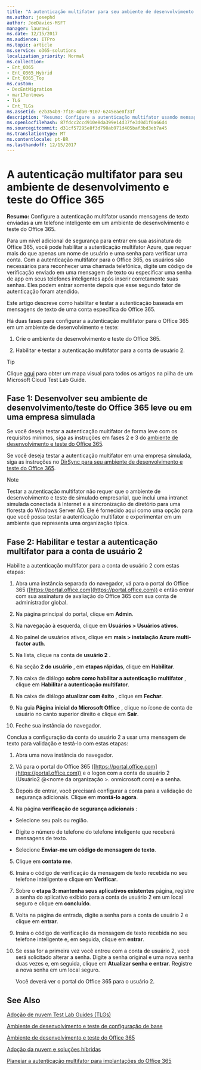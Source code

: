 ```yaml
---
title: "A autenticação multifator para seu ambiente de desenvolvimento e teste do Office 365"
ms.author: josephd
author: JoeDavies-MSFT
manager: laurawi
ms.date: 12/15/2017
ms.audience: ITPro
ms.topic: article
ms.service: o365-solutions
localization_priority: Normal
ms.collection:
- Ent_O365
- Ent_O365_Hybrid
- Ent_O365_Top
ms.custom:
- DecEntMigration
- mar17entnews
- TLG
- Ent_TLGs
ms.assetid: e2b354b9-7f18-4da0-9107-6245eae0f33f
description: "Resumo: Configure a autenticação multifator usando mensagens de texto enviadas a um telefone inteligente em um ambiente de desenvolvimento e teste do Office 365."
ms.openlocfilehash: 87fdcc2ccd910e8da399e14d37fe3d0d1f0a66d4
ms.sourcegitcommit: d31cf57295e8f3d798ab971d405baf3bd3eb7a45
ms.translationtype: MT
ms.contentlocale: pt-BR
ms.lasthandoff: 12/15/2017
---
```

# <a name="multi-factor-authentication-for-your-office-365-devtest-environment"></a>A autenticação multifator para seu ambiente de desenvolvimento e teste do Office 365

 **Resumo:** Configure a autenticação multifator usando mensagens de texto enviadas a um telefone inteligente em um ambiente de desenvolvimento e teste do Office 365.
  
Para um nível adicional de segurança para entrar em sua assinatura do Office 365, você pode habilitar a autenticação multifator Azure, que requer mais do que apenas um nome de usuário e uma senha para verificar uma conta. Com a autenticação multifator para o Office 365, os usuários são necessários para reconhecer uma chamada telefônica, digite um código de verificação enviado em uma mensagem de texto ou especificar uma senha de app em seus telefones inteligentes após inserir corretamente suas senhas. Eles podem entrar somente depois que esse segundo fator de autenticação foram atendido. 
  
Este artigo descreve como habilitar e testar a autenticação baseada em mensagens de texto de uma conta específica do Office 365.
  
Há duas fases para configurar a autenticação multifator para o Office 365 em um ambiente de desenvolvimento e teste:
  
1. Crie o ambiente de desenvolvimento e teste do Office 365.
    
2. Habilitar e testar a autenticação multifator para a conta de usuário 2.
    
> [!TIP]
> Clique [aqui](http://aka.ms/catlgstack) para obter um mapa visual para todos os artigos na pilha de um Microsoft Cloud Test Lab Guide.
  
## <a name="phase-1-build-out-your-lightweight-or-simulated-enterprise-office-365-devtest-environment"></a>Fase 1: Desenvolver seu ambiente de desenvolvimento/teste do Office 365 leve ou em uma empresa simulada

Se você deseja testar a autenticação multifator de forma leve com os requisitos mínimos, siga as instruções em fases 2 e 3 do [ambiente de desenvolvimento e teste do Office 365](office-365-dev-test-environment.md).
  
Se você deseja testar a autenticação multifator em uma empresa simulada, siga as instruções no [DirSync para seu ambiente de desenvolvimento e teste do Office 365](dirsync-for-your-office-365-dev-test-environment.md).
  
> [!NOTE]
> Testar a autenticação multifator não requer que o ambiente de desenvolvimento e teste de simulado empresarial, que inclui uma intranet simulada conectada à Internet e a sincronização de diretório para uma floresta do Windows Server AD. Ele é fornecido aqui como uma opção para que você possa testar a autenticação multifator e experimentar em um ambiente que representa uma organização típica. 
  
## <a name="phase-2-enable-and-test-multi-factor-authentication-for-the-user-2-account"></a>Fase 2: Habilitar e testar a autenticação multifator para a conta de usuário 2

Habilite a autenticação multifator para a conta de usuário 2 com estas etapas:
  
1. Abra uma instância separada do navegador, vá para o portal do Office 365 ([https://portal.office.com](https://portal.office.com)) e então entrar com sua assinatura de avaliação do Office 365 com sua conta de administrador global.
    
2. Na página principal do portal, clique em **Admin**.
    
3. Na navegação à esquerda, clique em **Usuários > Usuários ativos**.
    
4. No painel de usuários ativos, clique em **mais > instalação Azure multi-factor auth**.
    
5. Na lista, clique na conta de **usuário 2** .
    
6. Na seção **2 do usuário** , em **etapas rápidas**, clique em **Habilitar**.
    
7. Na caixa de diálogo **sobre como habilitar a autenticação multifator** , clique em **Habilitar a autenticação multifator**.
    
8. Na caixa de diálogo **atualizar com êxito** , clique em **Fechar**.
    
9. Na guia **Página inicial do Microsoft Office** , clique no ícone de conta de usuário no canto superior direito e clique em **Sair**.
    
10. Feche sua instância do navegador.
    
Conclua a configuração da conta do usuário 2 a usar uma mensagem de texto para validação e testá-lo com estas etapas:
  
1. Abra uma nova instância do navegador.
    
2. Vá para o portal do Office 365 ([https://portal.office.com](https://portal.office.com)) e o logon com a conta de usuário 2 (Usuário2 @\<nome da organização >. onmicrosoft.com) e a senha.
    
3. Depois de entrar, você precisará configurar a conta para a validação de segurança adicionais. Clique em **montá-lo agora**.
    
4. Na página **verificação de segurança adicionais** :
    
  - Selecione seu país ou região.
    
  - Digite o número de telefone do telefone inteligente que receberá mensagens de texto.
    
  - Selecione **Enviar-me um código de mensagem de texto**.
    
5. Clique em **contato me**.
    
6. Insira o código de verificação da mensagem de texto recebida no seu telefone inteligente e clique em **Verificar**.
    
7. Sobre o **etapa 3: mantenha seus aplicativos existentes** página, registre a senha do aplicativo exibido para a conta de usuário 2 em um local seguro e clique em **concluído**.
    
8. Volta na página de entrada, digite a senha para a conta de usuário 2 e clique em **entrar**.
    
9. Insira o código de verificação da mensagem de texto recebida no seu telefone inteligente e, em seguida, clique em **entrar**.
    
10. Se essa for a primeira vez você entrou com a conta de usuário 2, você será solicitado alterar a senha. Digite a senha original e uma nova senha duas vezes e, em seguida, clique em **Atualizar senha e entrar**. Registre a nova senha em um local seguro.
    
    Você deverá ver o portal do Office 365 para o usuário 2.
    
## <a name="see-also"></a>See Also

[Adoção de nuvem Test Lab Guides (TLGs)](cloud-adoption-test-lab-guides-tlgs.md)
  
[Ambiente de desenvolvimento e teste de configuração de base](base-configuration-dev-test-environment.md)
  
[Ambiente de desenvolvimento e teste do Office 365](office-365-dev-test-environment.md)
  
[Adoção da nuvem e soluções híbridas](cloud-adoption-and-hybrid-solutions.md)

[Planejar a autenticação multifator para implantações do Office 365](https://support.office.com/article/Plan-for-multi-factor-authentication-for-Office-365-Deployments-043807b2-21db-4d5c-b430-c8a6dee0e6ba)

